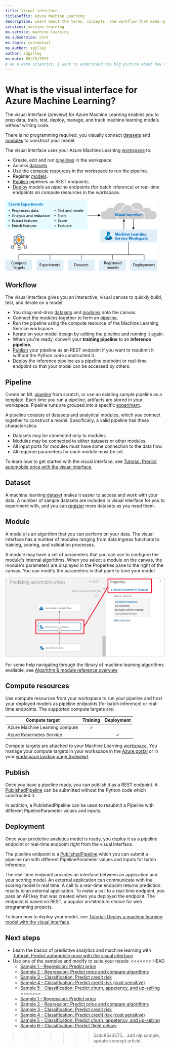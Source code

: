 ```yaml
---
title: Visual interface
titleSuffix: Azure Machine Learning
description: Learn about the terms, concepts, and workflow that make up the visual interface (preview) for Azure Machine Learning.
services: machine-learning
ms.service: machine-learning
ms.subservice: core
ms.topic: conceptual
ms.author: sgilley
author: sdgilley
ms.date: 05/15/2019
# As a data scientist, I want to understand the big picture about how the visual interface for Azure Machine Learning works.
---
```


# What is the visual interface for Azure Machine Learning? 

The visual interface (preview) for Azure Machine Learning enables you to prep data, train, test, deploy, manage, and track machine learning models without writing code.

There is no programming required, you visually connect [datasets](#dataset) and [modules](#module) to construct your model.

The visual interface uses your Azure Machine Learning [workspace](concept-workspace.md) to:

+ Create, edit and run [pipelines](#pipeline) in the workspace.
+ Access [datasets](#dataset).
+ Use the [compute resources](#compute) in the workspace to run the pipeline. 
+ Register [models](concept-azure-machine-learning-architecture.md#models).
+ [Publish](#publish) pipelines as REST endpoints.
+ [Deploy](#deployment) models as pipeline endpoints (for batch inference) or real-time endpoints on compute resources in the workspace.

![Overview of the visual interface](media/ui-concept-visual-interface/overview.png)

## Workflow

The visual interface gives you an interactive, visual canvas to quickly build, test, and iterate on a model. 

+ You drag-and-drop [datasets](#datasets) and [modules](#module) onto the canvas.
+ Connect the modules together to form an [pipeline](#pipeline).
+ Run the pipeline using the compute resource of the Machine Learning Service workspace.
+ Iterate on your model design by editing the pipeline and running it again.
+ When you're ready, convert your **training pipeline** to an **inference pipeline**.
+ [Publish](#publish) your pipeline as an REST endpoint if you want to resubmit it without the Python code constructed it.
+ [Deploy](#deployment) the inference pipeline as a pipeline endpoint or real-time endpoint so that your model can be accessed by others.

## Pipeline

Create an ML [pipeline](concept-azure-machine-learning-architecture.md#ml-pipelines) from scratch, or use an existing sample pipeline as a template. Each time you run a pipeline, artifacts are stored in your workspace. Pipeline runs are grouped into a specific [experiment](concept-azure-machine-learning-architecture.md#experiments).

A pipeline consists of datasets and analytical modules, which you connect together to construct a model. Specifically, a valid pipeline has these characteristics:

* Datasets may be connected only to modules.
* Modules may be connected to either datasets or other modules.
* All input ports for modules must have some connection to the data flow.
* All required parameters for each module must be set.


To learn how to get started with the visual interface, see [Tutorial: Predict automobile price with the visual interface](ui-tutorial-automobile-price-train-score.md).

## Dataset

A machine learning [dataset](#concept-azure-machine-learning-architecture.md#datasets-and-datastores) makes it easier to access and work with your data. A number of sample datasets are included in visual interface for you to experiment with, and you can [register](#how-to-create-register-datasets.md#create-datasets) more datasets as you need them.

## Module

A module is an algorithm that you can perform on your data. The visual interface has a number of modules ranging from data ingress functions to training, scoring, and validation processes.

A module may have a set of parameters that you can use to configure the module's internal algorithms. When you select a module on the canvas, the module's parameters are displayed in the Properties pane to the right of the canvas. You can modify the parameters in that pane to tune your model.

![Module properties](media/ui-concept-visual-interface/properties.png)

For some help navigating through the library of machine learning algorithms available, see [Algorithm & module reference overview](../algorithm-module-reference/module-reference.md)

## <a name="compute"></a> Compute resources

Use compute resources from your workspace to run your pipeline and host your deployed models as pipeline endpoints (for batch inference) or real-time endpoints. The supported compute targets are:


| Compute target | Training | Deployment |
| ---- |:----:|:----:|
| Azure Machine Learning compute | ✓ | |
| Azure Kubernetes Service | | ✓ |

Compute targets are attached to your Machine Learning [workspace](concept-workspace.md). You manage your compute targets in your workspace in the [Azure portal](https://portal.azure.com) or in your [workspace landing page (preview)](https://ml.azure.com).

## Publish

Once you have a pipeline ready, you can publish it as a REST endpoint. A [PublishedPipeline](https://docs.microsoft.com/en-us/python/api/azureml-pipeline-core/azureml.pipeline.core.graph.publishedpipeline?view=azure-ml-py) can be submitted without the Python code which constructed it.

In addition, a PublishedPipeline can be used to resubmit a Pipeline with different PipelineParameter values and inputs.

## Deployment

Once your predictive analytics model is ready, you deploy it as a pipeline endpoint or real-time endpoint right from the visual interface.

The pipeline endpoint is a [PublishedPipeline](https://docs.microsoft.com/en-us/python/api/azureml-pipeline-core/azureml.pipeline.core.graph.publishedpipeline?view=azure-ml-py) which you can submit a pipeline run with different PipelineParameter values and inputs for batch inference.

The real-time endpoint provides an interface between an application and your scoring model. An external application can communicate with the scoring model in real time. A call to a real-time endpoint returns prediction results to an external application. To make a call to a real-time endpoint, you pass an API key that was created when you deployed the endpoint. The endpoint is based on REST, a popular architecture choice for web programming projects.

To learn how to deploy your model, see [Tutorial: Deploy a machine learning model with the visual interface](ui-tutorial-automobile-price-deploy.md).

## Next steps

* Learn the basics of predictive analytics and machine learning with [Tutorial: Predict automobile price with the visual interface](ui-tutorial-automobile-price-train-score.md)
* Use one of the samples and modify to suite your needs:
<<<<<<< HEAD
    * [Sample 1 - Regression: Predict price](how-to-ui-sample-regression-predict-automobile-price-basic.md)
    * [Sample 2 - Regression: Predict price and compare algorithms](how-to-ui-sample-regression-predict-automobile-price-compare-algorithms.md)
    * [Sample 3 - Classification: Predict credit risk](how-to-ui-sample-classification-predict-credit-risk-basic.md)
    * [Sample 4 - Classification: Predict credit risk (cost sensitive)](how-to-ui-sample-classification-predict-credit-risk-cost-sensitive.md)
    * [Sample 5 - Classification: Predict churn, appetency, and up-selling](how-to-ui-sample-classification-predict-churn.md)
=======
    * [Sample 1 - Regression: Predict price](ui-sample-regression-predict-automobile-price-basic.md)
    * [Sample 2 - Regression: Predict price and compare algorithms](ui-sample-regression-predict-automobile-price-compare-algorithms.md)
    * [Sample 3 - Classification: Predict credit risk](ui-sample-classification-predict-credit-risk-basic.md)
    * [Sample 4 - Classification: Predict credit risk (cost sensitive)](ui-sample-classification-predict-credit-risk-cost-sensitive.md)
    * [Sample 5 - Classification: Predict churn, appetency, and up-selling](ui-sample-classification-predict-churn.md)
    * [Sample 6 - Classification: Predict flight delays](ui-sample-classification-predict-flight-delay.md)
>>>>>>> 5adc85a3575... add nlp sample, update concept article
